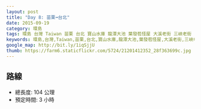 ```yaml
---
layout: post
title: "Day 8: 苗栗➟台北"
date: 2015-09-19
category: 環島
tags: 環島 台灣 Taiwan 苗栗 台北 寶山水庫 龍潭大池 葉發苞怪屋 大溪老街 三峽老街
keywords: 環島,台灣,Taiwan,苗栗,台北,寶山水庫,龍潭大池,葉發苞怪屋,大溪老街,三峽老街
google_map: http://bit.ly/1iqSjjU
thumb: https://farm6.staticflickr.com/5724/21201412352_28f363699c.jpg
---
```


## 路線

- 總長度: 104 公理
- 預定時間: 3 小時
